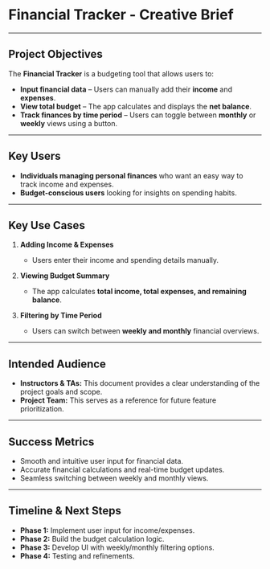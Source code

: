 # Financial Tracker - Creative Brief  

---

## Project Objectives  

The **Financial Tracker** is a budgeting tool that allows users to:  
- **Input financial data** – Users can manually add their **income** and **expenses**.  
- **View total budget** – The app calculates and displays the **net balance**.  
- **Track finances by time period** – Users can toggle between **monthly** or **weekly** views using a button.  

---

## Key Users  

- **Individuals managing personal finances** who want an easy way to track income and expenses.  
- **Budget-conscious users** looking for insights on spending habits.  

---

## Key Use Cases  

1. **Adding Income & Expenses**  
   - Users enter their income and spending details manually.  

2. **Viewing Budget Summary**  
   - The app calculates **total income, total expenses, and remaining balance**.  

3. **Filtering by Time Period**  
   - Users can switch between **weekly and monthly** financial overviews.  

---

## Intended Audience  

- **Instructors & TAs:** This document provides a clear understanding of the project goals and scope.  
- **Project Team:** This serves as a reference for future feature prioritization.  

---

## Success Metrics  

- Smooth and intuitive user input for financial data.  
- Accurate financial calculations and real-time budget updates.  
- Seamless switching between weekly and monthly views.  

---

## Timeline & Next Steps  

- **Phase 1:** Implement user input for income/expenses.  
- **Phase 2:** Build the budget calculation logic.  
- **Phase 3:** Develop UI with weekly/monthly filtering options.  
- **Phase 4:** Testing and refinements.  

